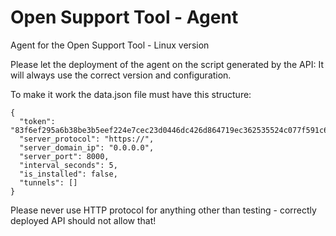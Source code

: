 # Open Support Tool - Agent

Agent for the Open Support Tool - Linux version


Please let the deployment of the agent on the script generated by the API: It will always use the correct version and configuration.

To make it work the data.json file must have this structure:
```
{
  "token": "83f6ef295a6b38be3b5eef224e7cec23d0446dc426d864719ec362535524c077f591c64cdfe85401080882f152",
  "server_protocol": "https://",
  "server_domain_ip": "0.0.0.0",
  "server_port": 8000,
  "interval_seconds": 5,
  "is_installed": false,
  "tunnels": []
}
```

Please never use HTTP protocol for anything other than testing - correctly deployed API should not allow that!
